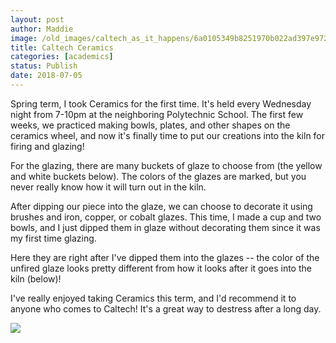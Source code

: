 ```yaml
---
layout: post
author: Maddie
image: /old_images/caltech_as_it_happens/6a0105349b8251970b022ad397e972200b.jpg
title: Caltech Ceramics
categories: [academics]
status: Publish
date: 2018-07-05
---
```



Spring term, I took Ceramics for the first time. It's held every Wednesday night from 7-10pm at the neighboring Polytechnic School. The first few weeks, we practiced making bowls, plates, and other shapes on the ceramics wheel, and now it's finally time to put our creations into the kiln for firing and glazing!

For the glazing, there are many buckets of glaze to choose from (the yellow and white buckets below). The colors of the glazes are marked, but you never really know how it will turn out in the kiln.

After dipping our piece into the glaze, we can choose to decorate it using brushes and iron, copper, or cobalt glazes. This time, I made a cup and two bowls, and I just dipped them in glaze without decorating them since it was my first time glazing.

Here they are right after I've dipped them into the glazes -- the color of the unfired glaze looks pretty different from how it looks after it goes into the kiln (below)!

I've really enjoyed taking Ceramics this term, and I'd recommend it to anyone who comes to Caltech! It's a great way to destress after a long day.


![](/old_images/caltech_as_it_happens/6a0105349b8251970b022ad397e976200b.jpg)
